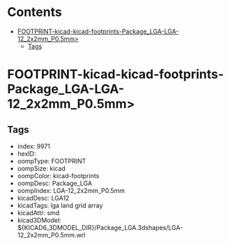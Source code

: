 



Contents
========

* [FOOTPRINT-kicad-kicad-footprints-Package_LGA-LGA-12_2x2mm_P0.5mm>](#footprint-kicad-kicad-footprints-package_lga-lga-12_2x2mm_p05mm)
	* [Tags](#tags)

# FOOTPRINT-kicad-kicad-footprints-Package_LGA-LGA-12_2x2mm_P0.5mm>

## Tags

- index: 9971
- hexID: 
- oompType: FOOTPRINT
- oompSize: kicad
- oompColor: kicad-footprints
- oompDesc: Package_LGA
- oompIndex: LGA-12_2x2mm_P0.5mm
- kicadDesc: LGA12
- kicadTags: lga land grid array
- kicadAttr: smd
- kicad3DModel: ${KICAD6_3DMODEL_DIR}/Package_LGA.3dshapes/LGA-12_2x2mm_P0.5mm.wrl
